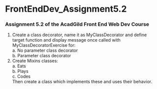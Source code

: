 # FrontEndDev_Assignment5.2
### Assignment 5.2 of the AcadGild Front End Web Dev Course

1. Create a class decorator, name it as MyClassDecorator and define target
function and display message once called with MyClassDecoratorExercise for:  
a. No parameter class decorator  
b. Parameter class decorator  
2. Create Mixins classes:  
a. Eats  
b. Plays  
c. Codes  
Then create a class which implements these and uses their behavior.
